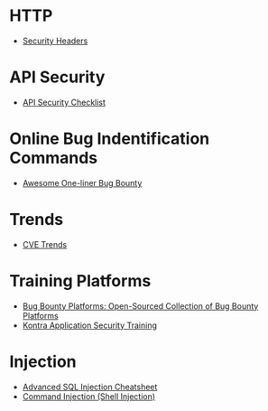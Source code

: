 # HTTP
  - [Security Headers](https://github.com/Virtual-Base/CyberSecurityKnowledgeBase/blob/main/Resources/Article%20-%20Memo%20and%20tutorial%20on%20HTTP%20headers%20related%20to%20the%20security%20of%20web%20applications%20_%20XSS.is%20(ex%20DaMaGeLaB).pdf)

# API Security 
  - [API Security Checklist](https://github.com/shieldfy/API-Security-Checklist?s=08)

# Online Bug Indentification Commands
  - [Awesome One-liner Bug Bounty](https://github.com/dwisiswant0/awesome-oneliner-bugbounty)

# Trends 
  - [CVE Trends](https://cvetrends.com/)

# Training Platforms
  - [Bug Bounty Platforms: Open-Sourced Collection of Bug Bounty Platforms](https://platforms.disclose.io/)
  - [Kontra Application Security Training](https://application.security/free/owasp-top-10)

# Injection 
  - [Advanced SQL Injection Cheatsheet](https://github.com/kleiton0x00/Advanced-SQL-Injection-Cheatsheet)
  - [Command Injection (Shell Injection)](https://github.com/Virtual-Base/CyberSecurityKnowledgeBase/blob/main/Resources/Command%20Injection%20(Shell%20Injection).pdf)

  
